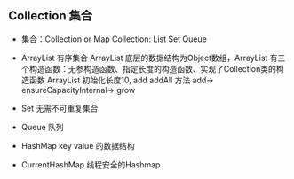 ## Collection 集合
* 集合：Collection  or Map   Collection: List  Set Queue

* ArrayList  有序集合
ArrayList 底层的数据结构为Object数组，ArrayList 有三个构造函数：无参构造函数、指定长度的构造函数、实现了Collection类的构造函数
  ArrayList 初始化长度10, add  addAll 方法   add->  ensureCapacityInternal-> grow

* Set    无需不可重复集合




* Queue   队列




* HashMap    key value 的数据结构




* CurrentHashMap    线程安全的Hashmap








